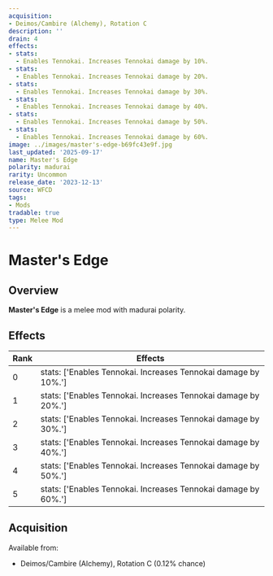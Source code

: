 ```yaml
---
acquisition:
- Deimos/Cambire (Alchemy), Rotation C
description: ''
drain: 4
effects:
- stats:
  - Enables Tennokai. Increases Tennokai damage by 10%.
- stats:
  - Enables Tennokai. Increases Tennokai damage by 20%.
- stats:
  - Enables Tennokai. Increases Tennokai damage by 30%.
- stats:
  - Enables Tennokai. Increases Tennokai damage by 40%.
- stats:
  - Enables Tennokai. Increases Tennokai damage by 50%.
- stats:
  - Enables Tennokai. Increases Tennokai damage by 60%.
image: ../images/master's-edge-b69fc43e9f.jpg
last_updated: '2025-09-17'
name: Master's Edge
polarity: madurai
rarity: Uncommon
release_date: '2023-12-13'
source: WFCD
tags:
- Mods
tradable: true
type: Melee Mod
---
```


# Master's Edge

## Overview

**Master's Edge** is a melee mod with madurai polarity.

## Effects

| Rank | Effects |
|------|----------|
| 0 | stats: ['Enables Tennokai. Increases Tennokai damage by 10%.'] |
| 1 | stats: ['Enables Tennokai. Increases Tennokai damage by 20%.'] |
| 2 | stats: ['Enables Tennokai. Increases Tennokai damage by 30%.'] |
| 3 | stats: ['Enables Tennokai. Increases Tennokai damage by 40%.'] |
| 4 | stats: ['Enables Tennokai. Increases Tennokai damage by 50%.'] |
| 5 | stats: ['Enables Tennokai. Increases Tennokai damage by 60%.'] |

## Acquisition

Available from:
- Deimos/Cambire (Alchemy), Rotation C (0.12% chance)

